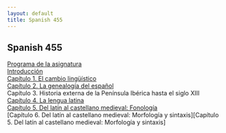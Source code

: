 ```yaml
---
layout: default
title: Spanish 455
---
```


## Spanish 455

[Programa de la asignatura][Programa de la asignatura]  
[Introducción][Introducción]  
[Capítulo 1. El cambio lingüístico][Capítulo 1. El cambio lingüístico]  
[Capítulo 2. La genealogía del español][Capítulo 2. La genealogía del español]  
Capítulo 3. Historia externa de la Península Ibérica hasta el siglo XIII  
[Capítulo 4. La lengua latina][Capítulo 4. La lengua latina]  
[Capítulo 5. Del latín al castellano medieval: Fonología][Capítulo 5. Del latín al castellano medieval: Fonología]  
[Capítulo 6. Del latín al castellano medieval: Morfología y sintaxis][Capítulo 5. Del latín al castellano medieval: Morfología y sintaxis]  


[Programa de la asignatura]: /classes/class_files/span_455/programa455.html
[Introducción]: /classes/class_files/span_455/intro_cambio/intro_cambio_span455.html
[Capítulo 1. El cambio lingüístico]: /classes/class_files/span_455/intro_cambio/cambio_ling_span455.html
[Capítulo 2. La genealogía del español]: /classes/class_files/span_455/genealogia/genealogia.html
[Capítulo 4. La lengua latina]: /classes/class_files/span_455/latin/latin.html
[Capítulo 5. Del latín al castellano medieval: Fonología]: /classes/class_files/span_455/latin_cast_med_fon/latin_castellano_medieval_fon.html
[Capítulo 6. Del latín al castellano medieval: Morfología y sintaxis]: /classes/class_files/span_455/latin_cast_med_morfosintaxis/latin_castellano_medieval_morfosintaxis.html